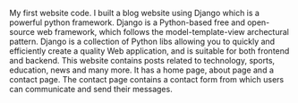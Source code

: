 My first website code. I built a blog website using Django which is a powerful python framework.
Django is a Python-based free and open-source web framework, which follows the model-template-view archectural pattern.
Django is a collection of Python libs allowing you to quickly and efficiently create a quality Web application, 
and is suitable for both frontend and backend.
This website contains posts related to technology, sports, education, news and many more.
It has a home page, about page and a contact page. The contact page contains a contact form from which users can communicate and
send their messages.
